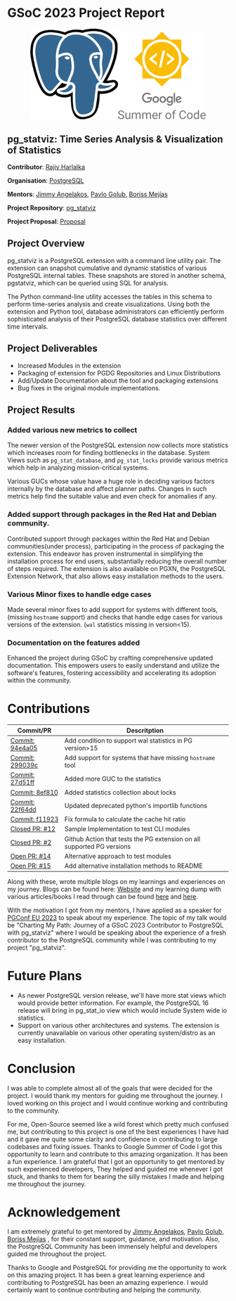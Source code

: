 # GSoC 2023 Project Report
<div align="center">
<img src="./assets/postgresql.png" width="200"/><img src="./assets/gsoc.png" width="200"/> 
</div>

## pg_statviz: Time Series Analysis & Visualization of Statistics

**Contributor**: [Rajiv Harlalka](https://github.com/rajivharlalka)

**Organisation**: [PostgreSQL](https://postgresql.org)

**Mentors**: [Jimmy Angelakos](https://github.com//vyruss), [Pavlo Golub](https://github.com/pashagolub), [Boriss Mejías](https://www.linkedin.com/in/boriss-mej%C3%ADas-4637401)

**Project Repository**: [pg_statviz](https://github.com/vyruss/pg_statviz)

**Project Proposal**: [Proposal](https://docs.google.com/document/d/1vCa7Fukx8IhGxY86P3dY-En9ZYNjb6j2jqyTDe5cHbk/edit?usp=sharing)

## Project Overview

pg_statviz is a PostgreSQL extension with a command line utility pair. The extension can snapshot cumulative and dynamic statistics of various PostgreSQL internal tables. These snapshots are stored in another schema, pgstatviz, which can be queried using SQL for analysis. 

The Python command-line utility accesses the tables in this schema to perform time-series analysis and create visualizations. Using both the extension and Python tool, database administrators can efficiently perform sophisticated analysis of their PostgreSQL database statistics over different time intervals.

## Project Deliverables

- Increased Modules in the extension
- Packaging of extension for PGDG Repositories and Linux Distributions
- Add/Update Documentation about the tool and packaging extensions 
- Bug fixes in the original module implementations. 

## Project Results

### Added various new metrics to collect

The newer version of the PostgreSQL extension now collects more statistics which increases room for finding bottlenecks in the database. System Views such as `pg_stat_database`, and `pg_stat_locks` provide various metrics which help in analyzing mission-critical systems.

Various GUCs whose value have a huge role in deciding various factors internally by the database and affect planner paths. Changes in such metrics help find the suitable value and even check for anomalies if any.

### Added support through packages in the Red Hat and Debian community.

Contributed support through packages within the Red Hat and Debian communities(under process), participating in the process of packaging the extension. This endeavor has proven instrumental in simplifying the installation process for end users, substantially reducing the overall number of steps required. The extension is also available on PGXN, the PostgreSQL Extension Network, that also allows easy installation methods to the users.

### Various Minor fixes to handle edge cases

Made several minor fixes to add support for systems with different tools, (missing `hostname` support) and checks that handle edge cases for various versions of the extension. (`wal` statistics missing in version<15).

### Documentation on the features added

Enhanced the project during GSoC by crafting comprehensive updated documentation. This empowers users to easily understand and utilize the software's features, fostering accessibility and accelerating its adoption within the community.

# Contributions


|Commit/PR|Descritption|
|---|---|
|[Commit: 94e4a05](https://github.com/vyruss/pg_statviz/commit/94e4a054bf06246e4a3a46f220fa0fdc4480d0b2) | Add condition to support wal statistics in PG version>15|
|[Commit: 299039c](https://github.com/vyruss/pg_statviz/commit/299039c481ad349f47b9c1f9df8dcf73e1d6f2b2) | Add support for systems that have missing `hostname` tool|
|[Commit: 27d51ff](https://github.com/vyruss/pg_statviz/commit/27d51ffd5a098b883c4e48b05077d0f1edcc65ab) | Added more GUC to the statistics|
|[Commit: 8ef810](https://github.com/vyruss/pg_statviz/commit/8ef8108e38f571f926627b0203805991e3e2f0bc)| Added statistics collection about locks|
|[Commit: 22f64dd](https://github.com/vyruss/pg_statviz/commit/22f64ddd555ac00114a2d5bd74c945144b62292b)| Updated deprecated python's importlib functions|
|[Commit: f11923](https://github.com/vyruss/pg_statviz/commit/f11923eef12be70244a4d8f8aaccdd45fe4e0ccc)| Fix formula to calculate the cache hit ratio|
|[Closed PR: #12](https://github.com/vyruss/pg_statviz/pull/12)| Sample Implementation to test CLI modules|
|[Closed PR: #2](https://github.com/vyruss/pg_statviz/pull/2)| Github Action that tests the PG extension on all supported PG versions|
|[Open PR: #14](https://github.com/vyruss/pg_statviz/pull/14)| Alternative approach to test modules|
|[Open PR: #15](https://github.com/vyruss/pg_statviz/pull/15)| Add alternative installation methods to README|

Along with these, wrote multiple blogs on my learnings and experiences on my journey. 
Blogs can be found here: [Website](https://rajivharlalka.tech) and my learning dump with various articles/books I read through can be found [here](https://gist.github.com/rajivharlalka/d8283358b8aaf5f8db5c0a7b4bfd909f) and [here](https://gist.github.com/rajivharlalka/f9a54c95eeafeef58734e2006f957fed).

With the motivation I got from my mentors, I have applied as a speaker for [PGConf EU 2023](https://2023.pgconf.eu/) to speak about my experience.
The topic of my talk would be "Charting My Path: Journey of a GSoC 2023 Contributor to PostgreSQL with pg_statviz" where I would be speaking about the experience of a fresh contributor to the PostgreSQL community while I was contributing to my project "pg_statviz". 

# Future Plans

- As newer PostgreSQL version release, we'll have more stat views which would provide better information. For example, the PostgreSQL 16 release will bring in pg_stat_io view which would include System wide io statistics.
- Support on various other architectures and systems. The extension is currently unavailable on various other operating system/distro as an easy installation.  

# Conclusion

I was able to complete almost all of the goals that were decided for the project. I would thank my mentors for guiding me throughout the journey. I loved working on this project and I would continue working and contributing to the community.

For me, Open-Source seemed like a wild forest which pretty much confused me, but contributing to this project is one of the best experiences I have had and it gave me quite some clarity and confidence in contributing to large codebases and fixing issues. Thanks to Google Summer of Code I got this opportunity to learn and contribute to this amazing organization. It has been a fun experience. I am grateful that I got an opportunity to get mentored by such experienced developers, They helped and guided me whenever I got stuck, and thanks to them for bearing the silly mistakes I made and helping me throughout the journey.

# Acknowledgement

I am extremely grateful to get mentored by [Jimmy Angelakos](https://github.com//vyruss), [Pavlo Golub](https://github.com/pashagolub), [Boriss Mejías](https://www.linkedin.com/in/boriss-mej%C3%ADas-4637401)
, for their constant support, guidance, and motivation. Also, the PostgreSQL Community has been immensely helpful and developers guided me throughout the project.

Thanks to Google and PostgreSQL for providing me the opportunity to work on this amazing project. It has been a great learning experience and contributing to PostgreSQL has been an amazing experience. I would certainly want to continue contributing and helping the community.